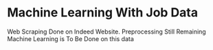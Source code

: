 # Machine Learning With Job Data

Web Scraping Done on Indeed Website. 
Preprocessing Still Remaining
Machine Learning is To Be Done on this data

